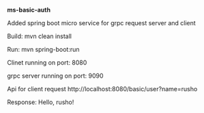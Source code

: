 **ms-basic-auth**

Added spring boot micro service for grpc request server and client

Build: mvn clean install

Run: mvn spring-boot:run 


Clinet running on port: 8080

grpc server running on port: 9090

Api for client request
http://localhost:8080/basic/user?name=rusho


Response:
Hello, rusho!
